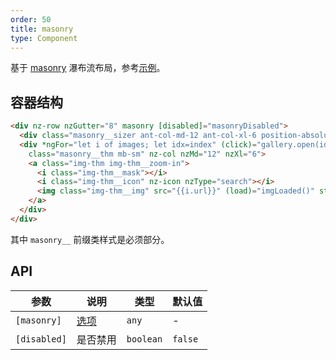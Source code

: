```yaml
---
order: 50
title: masonry
type: Component
---
```


基于 [masonry](https://masonry.desandro.com/) 瀑布流布局，参考[示例](https://preview.ng-alain.com/pro/#/other/gallery)。

## 容器结构

```html
<div nz-row nzGutter="8" masonry [disabled]="masonryDisabled">
  <div class="masonry__sizer ant-col-md-12 ant-col-xl-6 position-absolute"></div>
  <div *ngFor="let i of images; let idx=index" (click)="gallery.open(idx)"
    class="masonry__thm mb-sm" nz-col nzMd="12" nzXl="6">
    <a class="img-thm img-thm__zoom-in">
      <i class="img-thm__mask"></i>
      <i class="img-thm__icon" nz-icon nzType="search"></i>
      <img class="img-thm__img" src="{{i.url}}" (load)="imgLoaded()" style="min-height: 150px">
    </a>
  </div>
</div>
```

其中 `masonry__` 前缀类样式是必须部分。

## API

| 参数         | 说明                                              | 类型      | 默认值  |
|--------------|-------------------------------------------------|-----------|---------|
| `[masonry]`  | [选项](https://masonry.desandro.com/options.html) | `any`     | -       |
| `[disabled]` | 是否禁用                                          | `boolean` | `false` |
